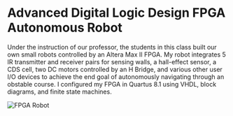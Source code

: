 # Advanced Digital Logic Design FPGA Autonomous Robot

Under the instruction of our professor, the students in this class built our own small robots controlled by an Altera Max II FPGA. My robot integrates 5 IR transmitter and receiver pairs for sensing walls, a hall-effect sensor, a CDS cell, two DC motors controlled by an H Bridge, and various other user I/O devices to achieve the end goal of autonomously navigating through an obstable course. I configured my FPGA in Quartus 8.1 using VHDL, block diagrams, and finite state machines. 

<img src="https://trevorloula.com/images/project-6.jpg" alt="FPGA Robot">
 
